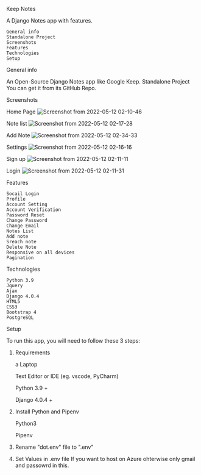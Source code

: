 Keep Notes

A Django Notes app with features.

    General info
    Standalone Project
    Screenshots
    Features
    Technologies
    Setup

General info

An Open-Source Django Notes app like Google Keep.
Standalone Project
You can get it from its GitHub Repo.

Screenshots

Home Page
![Screenshot from 2022-05-12 02-10-46](https://user-images.githubusercontent.com/54641847/167951467-bbaa1175-5244-4bb9-9965-d4b6be97f622.png)


Note list
![Screenshot from 2022-05-12 02-17-28](https://user-images.githubusercontent.com/54641847/167951504-b87ca262-54dc-4e42-8071-62e7de6b6489.png)


Add Note
![Screenshot from 2022-05-12 02-34-33](https://user-images.githubusercontent.com/54641847/167951650-4d488a72-4dcb-47c4-91ac-99b4fc6e6681.png)


Settings
![Screenshot from 2022-05-12 02-16-16](https://user-images.githubusercontent.com/54641847/167951679-edcc6d16-c5d6-4c33-8d5b-cb7398e5b111.png)


Sign up
![Screenshot from 2022-05-12 02-11-11](https://user-images.githubusercontent.com/54641847/167951694-6951893d-a988-47b0-824d-51fe8a7cf42e.png)


Login
![Screenshot from 2022-05-12 02-11-31](https://user-images.githubusercontent.com/54641847/167951714-4b7caa3d-d405-40bd-85c5-3ac145ef6a99.png)


Features

    Socail Login
    Profile
    Account Setting
    Account Verification
    Password Reset
    Change Password
    Change Email
    Notes List
    Add note
    Sreach note
    Delete Note
    Responsive on all devices
    Pagination

Technologies

    Python 3.9
    Jquery
    Ajax
    Django 4.0.4
    HTML5
    CSS3
    Bootstrap 4
    PostgreSQL

Setup

To run this app, you will need to follow these 3 steps:
1. Requirements

    a Laptop

    Text Editor or IDE (eg. vscode, PyCharm)

    Python 3.9 +

    Django 4.0.4 +

2. Install Python and Pipenv

    Python3

    Pipenv

3. Rename "dot.env" file to ".env"      
4. Set Values in .env file If you want to host on Azure ohterwise only gmail and passowrd in this.      
